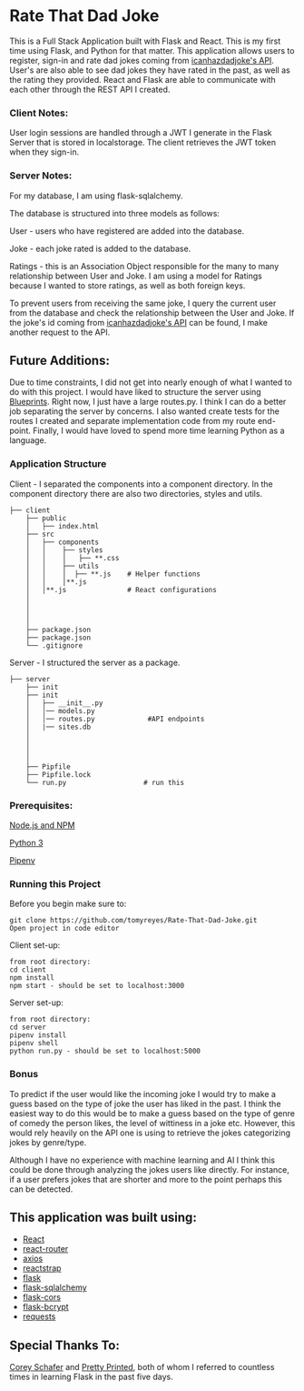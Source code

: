 # Rate That Dad Joke

This is a Full Stack Application built with Flask and React. This is my first time using Flask, and Python for that matter. 
This application allows users to register, sign-in and rate dad jokes coming from [icanhazdadjoke's API](https://icanhazdadjoke.com/api). 
User's are also able to see dad jokes they have rated in the past, as well as the rating they provided. React and Flask are able to communicate with each other through the REST API I created. 


### Client Notes: 
User login sessions are handled through a JWT I generate in the Flask Server that is stored in localstorage. The client retrieves the JWT token when they sign-in. 

### Server Notes: 

For my database, I am using flask-sqlalchemy.

The database is structured into three models as follows:

User - users who have registered are added into the database. 

Joke - each joke rated is added to the database. 

Ratings - this is an Association Object responsible for the many to many relationship between User and Joke. 
I am using a model for Ratings because I wanted to store ratings, as well as both foreign keys. 

To prevent users from receiving the same joke, I query the current user from the database and check the relationship between the User and Joke.  If the joke's id coming from [icanhazdadjoke's API](https://icanhazdadjoke.com/api) can be found, I make another request to the API. 


## Future Additions:
Due to time constraints, I did not get into nearly enough of what I wanted to do with this project. 
I would have liked to structure the server using [Blueprints](http://flask.pocoo.org/docs/1.0/blueprints/). Right now, I just have a large routes.py. I think I can do a better job separating the server by concerns. I also wanted create tests for the routes I created and separate implementation code from my route end-point. Finally, I would have loved to spend more time learning Python as a language. 


### Application Structure

Client - I separated the components into a component directory. In the component directory there are also two directories, styles and utils. 
```
├── client
    ├── public
    │   ├── index.html
    ├── src
    │   ├── components
    │   │    ├── styles
    │   │    │   ├── **.css
    │   │    ├── utils
    │   │    │  ├── **.js    # Helper functions
    │   │    │**.js           
    │   │**.js               # React configurations
    │
    │
    │
    │   
    ├── package.json
    ├── package.json
    └── .gitignore
```

Server - I structured the server as a package. 
```
├── server
    ├── init
    ├── init
    │   ├── __init__.py
    │   │── models.py             
    │   │── routes.py             #API endpoints
    │   |── sites.db 
    │
    │
    │
    │   
    ├── Pipfile
    ├── Pipfile.lock
    └── run.py                   # run this
```

### Prerequisites: 
[Node.js and NPM](https://nodejs.org/en/download/)

[Python 3](https://docs.python-guide.org/starting/install3/osx/)

[Pipenv](https://pipenv.readthedocs.io/en/latest/)

### Running this Project
Before you begin make sure to: 
```
git clone https://github.com/tomyreyes/Rate-That-Dad-Joke.git
Open project in code editor
```

Client set-up:
```
from root directory:
cd client
npm install
npm start - should be set to localhost:3000
```

Server set-up:
```
from root directory:
cd server
pipenv install
pipenv shell
python run.py - should be set to localhost:5000
```

### Bonus
To predict if the user would like the incoming joke I would try to make a guess based on the type of joke the user has liked in the past.
I think the easiest way to do this would be to make a guess based on the type of genre of comedy the person likes, the level of wittiness in a joke etc. However, this would rely heavily on the API one is using to retrieve the jokes categorizing jokes by genre/type. 

Although I have no experience with machine learning and AI I think this could be done through analyzing the jokes users like directly. For instance, if a user prefers jokes that are shorter and more to the point perhaps this can be detected.

## This application was built using:

- [React](https://reactjs.org/)
- [react-router](https://reacttraining.com/react-router/)
- [axios](https://github.com/axios/axios)
- [reactstrap](https://reactstrap.github.io/)
- [flask](http://flask.pocoo.org/)
- [flask-sqlalchemy](http://flask-sqlalchemy.pocoo.org/2.3/)
- [flask-cors](https://flask-cors.readthedocs.io/en/latest/)
- [flask-bcrypt](https://flask-bcrypt.readthedocs.io/en/latest/)
- [requests](http://docs.python-requests.org/en/master/)

## Special Thanks To: 

[Corey Schafer](https://www.youtube.com/channel/UCCezIgC97PvUuR4_gbFUs5g) and [Pretty Printed](https://www.youtube.com/channel/UC-QDfvrRIDB6F0bIO4I4HkQ), both of whom I referred to countless times in learning Flask in the past five days. 